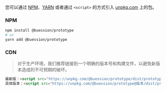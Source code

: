 您可以通过 [NPM](https://www.npmjs.com/)、[YARN](https://yarnpkg.com/) 或者通过 `<script>` 的方式引入 [unpkg.com](https://unpkg.com/) 上的包。

### NPM

```sh
npm install @buession/prototype
# or
yarn add @buession/prototype
```

### CDN

> 对于生产环境，我们推荐链接到一个明确的版本号和构建文件，以避免新版本造成的不可预期的破坏。

```html
最新版：<script src="https://unpkg.com/@buession/prototype/dist/prototype.min.js" type="text/javascript"></script>
具体版本：<script src="https://unpkg.com/@buession/prototype@版本/dist/prototype.min.js" type="text/javascript"></script>
```